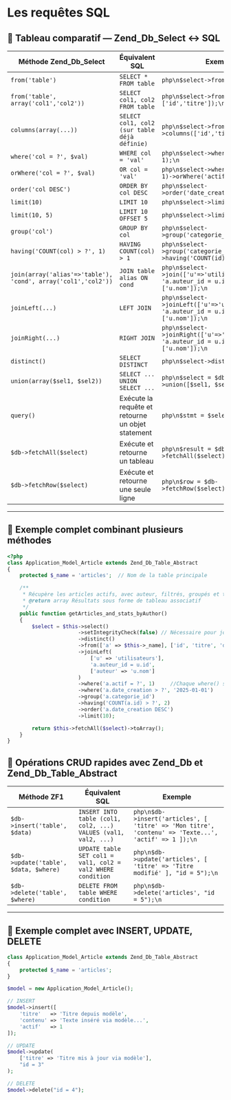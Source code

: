 # Les requêtes SQL 

## 📑 Tableau comparatif — Zend_Db_Select ↔ SQL

| Méthode Zend_Db_Select | Équivalent SQL | Exemple |
|---|---|---|
| `from('table')` | `SELECT * FROM table` | ```php\n$select->from('articles');\n``` |
| `from('table', array('col1','col2'))` | `SELECT col1, col2 FROM table` | ```php\n$select->from('articles', ['id','titre']);\n``` |
| `columns(array(...))` | `SELECT col1, col2 (sur table déjà définie)` | ```php\n$select->from('articles')->columns(['id','titre']);\n``` |
| `where('col = ?', $val)` | `WHERE col = 'val'` | ```php\n$select->where('actif = ?', 1);\n``` |
| `orWhere('col = ?', $val)` | `OR col = 'val'` | ```php\n$select->where('actif = ?', 1)->orWhere('actif = ?', 2);\n``` |
| `order('col DESC')` | `ORDER BY col DESC` | ```php\n$select->order('date_creation DESC');\n``` |
| `limit(10)` | `LIMIT 10` | ```php\n$select->limit(10);\n``` |
| `limit(10, 5)` | `LIMIT 10 OFFSET 5` | ```php\n$select->limit(10, 5);\n``` |
| `group('col')` | `GROUP BY col` | ```php\n$select->group('categorie_id');\n``` |
| `having('COUNT(col) > ?', 1)` | `HAVING COUNT(col) > 1` | ```php\n$select->group('categorie_id')->having('COUNT(id) > ?', 1);\n``` |
| `join(array('alias'=>'table'), 'cond', array('col1','col2'))` | `JOIN table alias ON cond` | ```php\n$select->join(['u'=>'utilisateurs'], 'a.auteur_id = u.id', ['u.nom']);\n``` |
| `joinLeft(...)` | `LEFT JOIN` | ```php\n$select->joinLeft(['u'=>'utilisateurs'], 'a.auteur_id = u.id', ['u.nom']);\n``` |
| `joinRight(...)` | `RIGHT JOIN` | ```php\n$select->joinRight(['u'=>'utilisateurs'], 'a.auteur_id = u.id', ['u.nom']);\n``` |
| `distinct()` | `SELECT DISTINCT` | ```php\n$select->distinct();\n``` |
| `union(array($sel1, $sel2))` | `SELECT ... UNION SELECT ...` | ```php\n$select = $db->select()->union([$sel1, $sel2]);\n``` |
| `query()` | Exécute la requête et retourne un objet statement | ```php\n$stmt = $select->query();\n``` |
| `$db->fetchAll($select)` | Exécute et retourne un tableau | ```php\n$result = $db->fetchAll($select);\n``` |
| `$db->fetchRow($select)` | Exécute et retourne une seule ligne | ```php\n$row = $db->fetchRow($select);\n``` |

---

## 📌 Exemple complet combinant plusieurs méthodes

```php
<?php
class Application_Model_Article extends Zend_Db_Table_Abstract
{
    protected $_name = 'articles';  // Nom de la table principale

    /**
     * Récupère les articles actifs, avec auteur, filtrés, groupés et triés
     * @return array Résultats sous forme de tableau associatif
     */
    public function getArticles_and_stats_byAuthor()
    {
        $select = $this->select()
                       ->setIntegrityCheck(false) // Nécessaire pour joindre d'autres tables
                       ->distinct()
                       ->from(['a' => $this->_name], ['id', 'titre', 'date_creation'])
                       ->joinLeft(
                           ['u' => 'utilisateurs'],
                           'a.auteur_id = u.id',
                           ['auteur' => 'u.nom']
                       )
                       ->where('a.actif = ?', 1)     //Chaque where() s’ajoute avec un AND par défaut.
                       ->where('a.date_creation > ?', '2025-01-01')
                       ->group('a.categorie_id')
                       ->having('COUNT(a.id) > ?', 2)
                       ->order('a.date_creation DESC')
                       ->limit(10);

        return $this->fetchAll($select)->toArray();
    }
}
```
## 📑 Opérations CRUD rapides avec Zend_Db et Zend_Db_Table_Abstract

| Méthode ZF1 | Équivalent SQL | Exemple |
|---|---|---|
| `$db->insert('table', $data)` | `INSERT INTO table (col1, col2, ...) VALUES (val1, val2, ...)` | ```php\n$db->insert('articles', [ 'titre' => 'Mon titre', 'contenu' => 'Texte...', 'actif' => 1 ]);\n``` |
| `$db->update('table', $data, $where)` | `UPDATE table SET col1 = val1, col2 = val2 WHERE condition` | ```php\n$db->update('articles', [ 'titre' => 'Titre modifié' ], "id = 5");\n``` |
| `$db->delete('table', $where)` | `DELETE FROM table WHERE condition` | ```php\n$db->delete('articles', "id = 5");\n``` |

---

## 📌 Exemple complet avec INSERT, UPDATE, DELETE

```php
class Application_Model_Article extends Zend_Db_Table_Abstract
{
    protected $_name = 'articles';
}

$model = new Application_Model_Article();

// INSERT
$model->insert([
    'titre'   => 'Titre depuis modèle',
    'contenu' => 'Texte inséré via modèle...',
    'actif'   => 1
]);

// UPDATE
$model->update(
    ['titre' => 'Titre mis à jour via modèle'],
    "id = 3"
);

// DELETE
$model->delete("id = 4");
